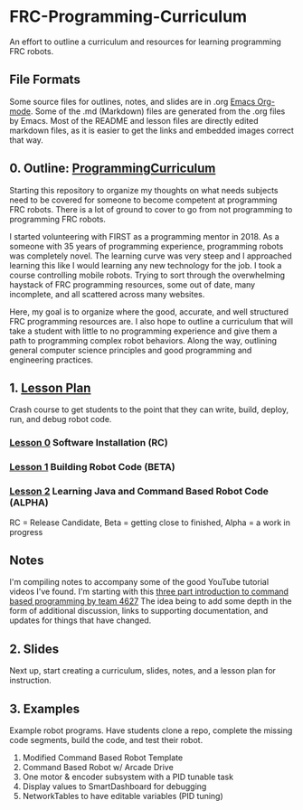 # FRC-Programming-Curriculum
An effort to outline a curriculum and resources for learning programming FRC robots.

## File Formats

Some source files for outlines, notes, and slides are in
.org [Emacs Org-mode](https://orgmode.org/). Some of the .md
(Markdown) files are generated from the .org files by Emacs. Most of
the README and lesson files are directly edited markdown files, as it
is easier to get the links and embedded images correct that way.


## 0. Outline: [ProgrammingCurriculum](ProgrammingCurriculum.md)

Starting this repository to organize my thoughts on what needs subjects need to be covered for someone to become competent at programming FRC robots. There is a lot of ground to cover to go from not programming to programming FRC robots. 

I started volunteering with FIRST as a programming mentor in 2018. As a someone with 35 years of programming experience, programming robots was completely novel.  The learning curve was very steep and I approached learning this like I would learning any new technology for the job. I took a course controlling mobile robots. Trying to sort through the overwhelming haystack of FRC programming resources, some out of date, many incomplete, and all scattered across many websites.

Here, my goal is to organize where the good, accurate, and well structured FRC programming resources are. I also hope to outline a curriculum that will take a student with little to no programming experience and give them a path to programming complex robot behaviors. Along the way, outlining general computer science principles and good programming and engineering practices. 


## 1. [Lesson Plan](LessonPlan.md)

Crash course to get students to the point that they can write, build, deploy, run, and debug robot code. 

### [Lesson 0](Lessons/00-Lesson.md) Software Installation (RC)
### [Lesson 1](Lessons/01-Lesson.md) Building Robot Code (BETA)
### [Lesson 2](Lessons/02-Lesson.md) Learning Java and Command Based Robot Code (ALPHA)

RC = Release Candidate, Beta = getting close to finished, Alpha = a work in progress

## Notes

I'm compiling notes to accompany some of the good YouTube tutorial
videos I've found. I'm starting with this [three part introduction to
command based programming by team
4627](Notes/Java_Video_Tutorial_Notes.md) The idea being to add some
depth in the form of additional discussion, links to supporting
documentation, and updates for things that have changed.

## 2. Slides

Next up, start creating a curriculum, slides, notes, and a lesson plan for instruction.

## 3. Examples

Example robot programs. Have students clone a repo, complete the missing code segments, build the code, and test their robot. 

1. Modified Command Based Robot Template
2. Command Based Robot w/ Arcade Drive
3. One motor & encoder subsystem with a PID tunable task
4. Display values to SmartDashboard for debugging
5. NetworkTables to have editable variables (PID tuning)
